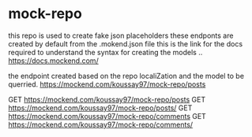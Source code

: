 # mock-repo
this repo is used to create fake json placeholders
these endponts are created by default from the .mokend.json file
this is the link for the docs required to understand the syntax for creating the models ..
https://docs.mockend.com/

the endpoint created based on the repo localiZation and the model to be querried.
https://mockend.com/koussay97/mock-repo/posts

GET https://mockend.com/koussay97/mock-repo/posts
GET https://mockend.com/koussay97/mock-repo/posts/<id>
GET https://mockend.com/koussay97/mock-repo/comments
GET https://mockend.com/koussay97/mock-repo/comments/<id>
